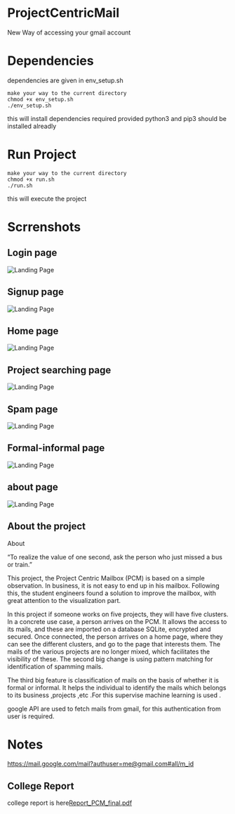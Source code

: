 # ProjectCentricMail
New Way of accessing your gmail account

# Dependencies 
dependencies are given in env_setup.sh

```
make your way to the current directory
chmod +x env_setup.sh
./env_setup.sh
```
this will install dependencies required 
provided python3 and pip3 should be installed alreadly

# Run Project
```
make your way to the current directory
chmod +x run.sh
./run.sh
```

this will execute the project

# Scrrenshots
## Login page
![Landing Page](https://github.com/AadityaDeshpande/ProjectCentricMail/blob/master/Documentation/Screenshots/Log%20in.png)

## Signup page
![Landing Page](https://github.com/AadityaDeshpande/ProjectCentricMail/blob/master/Documentation/Screenshots/Signup.png)

## Home page
![Landing Page](https://github.com/AadityaDeshpande/ProjectCentricMail/blob/master/Documentation/Screenshots/Home.png)

## Project searching page
![Landing Page](https://github.com/AadityaDeshpande/ProjectCentricMail/blob/master/Documentation/Screenshots/project.png)

## Spam page
![Landing Page](https://github.com/AadityaDeshpande/ProjectCentricMail/blob/master/Documentation/Screenshots/spam.png)

## Formal-informal page
![Landing Page](https://github.com/AadityaDeshpande/ProjectCentricMail/blob/master/Documentation/Screenshots/formal.png)

## about page
![Landing Page](https://github.com/AadityaDeshpande/ProjectCentricMail/blob/master/Documentation/Screenshots/about.png)

## About the project

About

“To realize the value of one second, ask the person who just missed a bus or train.”

This project, the Project Centric Mailbox (PCM) is based on a simple observation. In business, it is not easy to end up in his mailbox. Following this, the student engineers found a solution to improve the mailbox, with great attention to the visualization part.

In this project if someone works on five projects, they will have five clusters. In a concrete use case, a person arrives on the PCM. It allows the access to its mails, and these are imported on a database SQLite, encrypted and secured. Once connected, the person arrives on a home page, where they can see the different clusters, and go to the page that interests them. The mails of the various projects are no longer mixed, which facilitates the visibility of these. The second big change is using pattern matching for identification of spamming mails.

The third big feature is classification of mails on the basis of whether it is formal or informal. It helps the individual to identify the mails which belongs to its business ,projects ,etc .For this supervise machine learning is used .

google API are used to fetch mails from gmail, for this authentication from user is required.

# Notes
https://mail.google.com/mail?authuser=me@gmail.com#all/m_id

## College Report

college report is here[Report_PCM_final.pdf](Documentation/Report_PCM_final.pdf)
